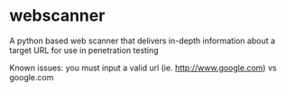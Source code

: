 # webscanner
A python based web scanner that delivers in-depth information about a target URL for use in penetration testing

Known issues:
you must input a valid url (ie. http://www.google.com) vs google.com
